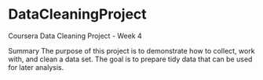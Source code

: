 # DataCleaningProject
Coursera Data Cleaning Project - Week 4

Summary
The purpose of this project is to demonstrate how to collect, work with, and clean a data set. The goal is to prepare tidy data that can be used for later analysis. 
